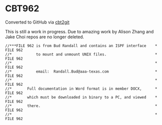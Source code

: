 # CBT962
Converted to GitHub via [cbt2git](https://github.com/wizardofzos/cbt2git)

This is still a work in progress. 
Due to amazing work by Alison Zhang and Jake Choi repos are no longer deleted.

```
//***FILE 962 is from Bud Randall and contains an ISPF interface    *   FILE 962
//*           to mount and unmount UNIX files.                      *   FILE 962
//*                                                                 *   FILE 962
//*           email:  Randall.Bud@aaa-texas.com                     *   FILE 962
//*                                                                 *   FILE 962
//*       Full documentation in Word format is in member DOCX,      *   FILE 962
//*       which must be downloaded in binary to a PC, and viewed    *   FILE 962
//*       there.                                                    *   FILE 962
//*                                                                 *   FILE 962
```
